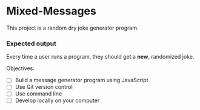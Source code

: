 # Mixed-Messages

This project is a random dry joke generator program.

### Expected output
Every time a user runs a program, they should get a **new**, randomized joke.  

Objectives:
- [ ] Build a message generator program using JavaScript
- [ ] Use Git version control
- [ ] Use command line
- [ ] Develop locally on your computer
